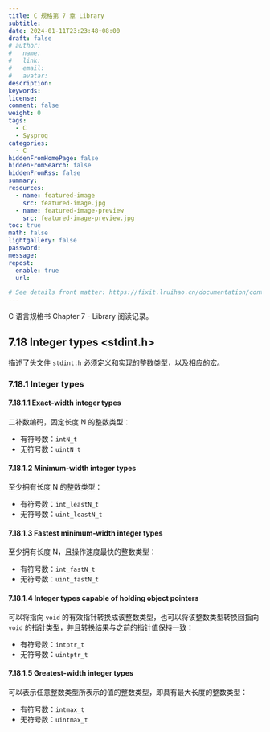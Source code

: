 ```yaml
---
title: C 规格第 7 章 Library
subtitle:
date: 2024-01-11T23:23:48+08:00
draft: false
# author:
#   name:
#   link:
#   email:
#   avatar:
description:
keywords:
license:
comment: false
weight: 0
tags:
  - C
  - Sysprog
categories:
  - C
hiddenFromHomePage: false
hiddenFromSearch: false
hiddenFromRss: false
summary:
resources:
  - name: featured-image
    src: featured-image.jpg
  - name: featured-image-preview
    src: featured-image-preview.jpg
toc: true
math: false
lightgallery: false
password:
message:
repost:
  enable: true
  url:

# See details front matter: https://fixit.lruihao.cn/documentation/content-management/introduction/#front-matter
---
```


C 语言规格书 Chapter 7 - Library 阅读记录。

<!--more-->

## 7.18 Integer types <stdint.h>

描述了头文件 `stdint.h` 必须定义和实现的整数类型，以及相应的宏。

### 7.18.1 Integer types

#### 7.18.1.1 Exact-width integer types

二补数编码，固定长度 N 的整数类型：

- 有符号数：`intN_t`
- 无符号数：`uintN_t`

#### 7.18.1.2 Minimum-width integer types

至少拥有长度 N 的整数类型：

- 有符号数：`int_leastN_t`
- 无符号数：`uint_leastN_t`

#### 7.18.1.3 Fastest minimum-width integer types

至少拥有长度 N，且操作速度最快的整数类型：

- 有符号数：`int_fastN_t`
- 无符号数：`uint_fastN_t`

#### 7.18.1.4 Integer types capable of holding object pointers

可以将指向 `void` 的有效指针转换成该整数类型，也可以将该整数类型转换回指向 `void` 的指针类型，并且转换结果与之前的指针值保持一致：

- 有符号数：`intptr_t`
- 无符号数：`uintptr_t`

#### 7.18.1.5 Greatest-width integer types

可以表示任意整数类型所表示的值的整数类型，即具有最大长度的整数类型：

- 有符号数：`intmax_t`
- 无符号数：`uintmax_t`
